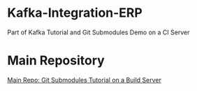 # Kafka-Integration-ERP
Part of Kafka Tutorial and Git Submodules Demo on a CI Server

# Main Repository
[Main Repo: Git Submodules Tutorial on a Build Server](https://github.com/mrjamiebowman-blog/Git-Submodules-Tutorial-Build-Server)


